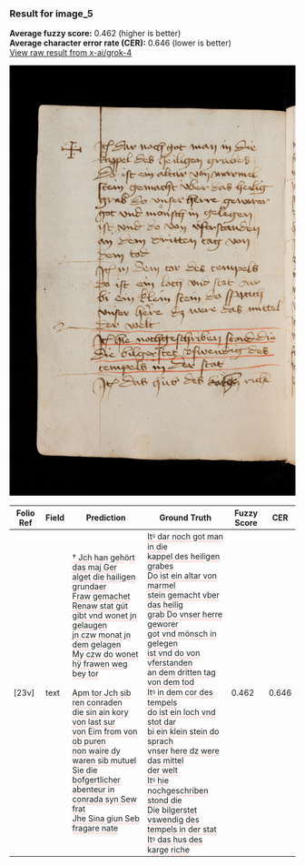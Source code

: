 ### Result for image_5
**Average fuzzy score:** 0.462 (higher is better)<br>**Average character error rate (CER):** 0.646 (lower is better)<br>[View raw result from x-ai/grok-4](https://github.com/RISE-UNIBAS/humanities_data_benchmark/blob/main/results/2025-10-24/T0304/request_T0304_image_5.json)

<img src="https://github.com/RISE-UNIBAS/humanities_data_benchmark/blob/main/benchmarks/medieval_manuscripts/images/image_5.jpg?raw=true" alt="image_5" width="800px">

<style>
.diff { text-decoration: underline; text-decoration-color: #ffcccc; text-decoration-style: wavy; }
</style>

| Folio Ref | Field | Prediction | Ground Truth | Fuzzy Score | CER |
|-----------|-------|------------|--------------|-------------|-----|
| [23v] | text | <span class="diff">† Jch han geh</span>ö<span class="diff">rt das maj Ger<br>alget die hailigen gr</span>u<span class="diff">ndaer<br>Fraw gemachet Renaw stat gút<br>gibt vnd wonet jn gelaugen<br>jn czw monat jn dem gelagen<br>My czw do wonet hÿ frawen weg<br>bey tor<br><br>Apm tor Jch sib ren conraden<br>die sin ain</span> k<span class="diff">ory von last sur<br>von Eim from von ob puren<br>non waire dy waren sib mutuel<br>Sie die bofgertlicher abenteur in<br>conrada syn Sew frat<br>Jhe Sina giun Seb fragare nate</span> | <span class="diff">Itꝰ dar noch got man in die<br> kappel des heiligen grabes<br> Do ist ein altar von marmel<br> stein gemacht vber das heilig<br> grab Do vnser herre geworer<br> got vnd m</span>ö<span class="diff">nsch in gelegen<br> ist vnd do von vferstanden<br> an dem dritten tag von dem tod<br> Itꝰ in dem cor des tempels<br> do ist ein loch vnd stot dar<br> bi ein klein stein do sprach<br> vnser here dz were das mittel<br> der welt<br> Itꝰ hie nochgeschriben stond die<br> Die bilgerstet vswendig des<br> tempels in der stat<br> Itꝰ das h</span>u<span class="diff">s des</span> k<span class="diff">arge riche</span> | 0.462 | 0.646 |
